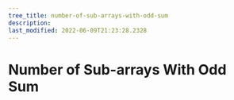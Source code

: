 ```yaml
---
tree_title: number-of-sub-arrays-with-odd-sum
description: 
last_modified: 2022-06-09T21:23:28.2328
---
```


# Number of Sub-arrays With Odd Sum
